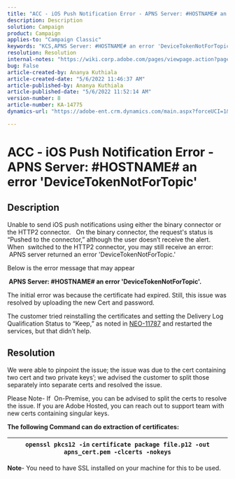 ```yaml
---
title: "ACC - iOS Push Notification Error - APNS Server: #HOSTNAME# an error 'DeviceTokenNotForTopic'"
description: Description
solution: Campaign
product: Campaign
applies-to: "Campaign Classic"
keywords: "KCS,APNS Server: #HOSTNAME# an error 'DeviceTokenNotForTopic'"
resolution: Resolution
internal-notes: "https://wiki.corp.adobe.com/pages/viewpage.action?pageId=1334124733"
bug: False
article-created-by: Ananya Kuthiala
article-created-date: "5/6/2022 11:46:37 AM"
article-published-by: Ananya Kuthiala
article-published-date: "5/6/2022 11:52:14 AM"
version-number: 8
article-number: KA-14775
dynamics-url: "https://adobe-ent.crm.dynamics.com/main.aspx?forceUCI=1&pagetype=entityrecord&etn=knowledgearticle&id=140a1a2c-32cd-ec11-a7b5-0022480b639b"

---
```

# ACC - iOS Push Notification Error - APNS Server: #HOSTNAME# an error 'DeviceTokenNotForTopic'

## Description


Unable to send iOS push notifications using either the binary connector or the HTTP2 connector.   On the binary connector, the request's status is “Pushed to the connector,” although the user doesn’t receive the alert.  When  switched to the HTTP2 connector, you may still receive an error:  APNS server returned an error 'DeviceTokenNotForTopic.'



Below is the error message that may appear



<b> APNS Server: #HOSTNAME# an error 'DeviceTokenNotForTopic'.</b>



The initial error was because the certificate had expired. Still, this issue was resolved by uploading the new Cert and password.



The customer tried reinstalling the certificates and setting the Delivery Log Qualification Status to “Keep,” as noted in [NEO-11787](https://jira.corp.adobe.com/browse/NEO-11787) and restarted the services, but that didn’t help.










## Resolution


We were able to pinpoint the issue; the issue was due to the cert containing two cert and two private keys’; we advised the customer to split those separately into separate certs and resolved the issue.



Please Note- If  On-Premise, you can be advised to split the certs to resolve the issue. If you are Adobe Hosted, you can reach out to support team with new certs containing singular keys.





<b>The following Command can do extraction of certificates:</b>


| `openssl pkcs12 -in` `certificate package file.p12 -out apns_cert.pem -clcerts -nokeys` |
| --- |






<b>Note</b>- You need to have SSL installed on your machine for this to be used.
